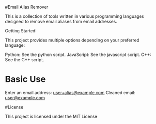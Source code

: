 #Email Alias Remover

This is a collection of tools written in various programming languages designed to remove email aliases from email addresses.

Getting Started

This project provides multiple options depending on your preferred language:

Python: See the python script.
JavaScript: See the javascript script.
C++: See the C++ script.


# Basic Use
Enter an email address: user+alias@example.com
Cleaned email: user@example.com

#License

This project is licensed under the MIT License 

